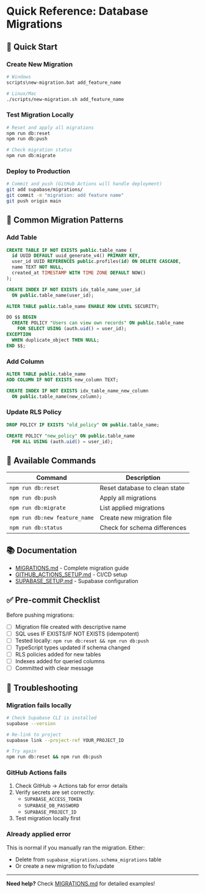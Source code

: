 # Quick Reference: Database Migrations

## 🚀 Quick Start

### Create New Migration

```bash
# Windows
scripts\new-migration.bat add_feature_name

# Linux/Mac
./scripts/new-migration.sh add_feature_name
```

### Test Migration Locally

```bash
# Reset and apply all migrations
npm run db:reset
npm run db:push

# Check migration status
npm run db:migrate
```

### Deploy to Production

```bash
# Commit and push (GitHub Actions will handle deployment)
git add supabase/migrations/
git commit -m "migration: add feature name"
git push origin main
```

## 📝 Common Migration Patterns

### Add Table

```sql
CREATE TABLE IF NOT EXISTS public.table_name (
  id UUID DEFAULT uuid_generate_v4() PRIMARY KEY,
  user_id UUID REFERENCES public.profiles(id) ON DELETE CASCADE,
  name TEXT NOT NULL,
  created_at TIMESTAMP WITH TIME ZONE DEFAULT NOW()
);

CREATE INDEX IF NOT EXISTS idx_table_name_user_id
  ON public.table_name(user_id);

ALTER TABLE public.table_name ENABLE ROW LEVEL SECURITY;

DO $$ BEGIN
  CREATE POLICY "Users can view own records" ON public.table_name
    FOR SELECT USING (auth.uid() = user_id);
EXCEPTION
  WHEN duplicate_object THEN NULL;
END $$;
```

### Add Column

```sql
ALTER TABLE public.table_name
ADD COLUMN IF NOT EXISTS new_column TEXT;

CREATE INDEX IF NOT EXISTS idx_table_name_new_column
  ON public.table_name(new_column);
```

### Update RLS Policy

```sql
DROP POLICY IF EXISTS "old_policy" ON public.table_name;

CREATE POLICY "new_policy" ON public.table_name
  FOR ALL USING (auth.uid() = user_id);
```

## 🔧 Available Commands

| Command                       | Description                   |
| ----------------------------- | ----------------------------- |
| `npm run db:reset`            | Reset database to clean state |
| `npm run db:push`             | Apply all migrations          |
| `npm run db:migrate`          | List applied migrations       |
| `npm run db:new feature_name` | Create new migration file     |
| `npm run db:status`           | Check for schema differences  |

## 📚 Documentation

- [MIGRATIONS.md](./MIGRATIONS.md) - Complete migration guide
- [GITHUB_ACTIONS_SETUP.md](./GITHUB_ACTIONS_SETUP.md) - CI/CD setup
- [SUPABASE_SETUP.md](./SUPABASE_SETUP.md) - Supabase configuration

## ✅ Pre-commit Checklist

Before pushing migrations:

- [ ] Migration file created with descriptive name
- [ ] SQL uses IF EXISTS/IF NOT EXISTS (idempotent)
- [ ] Tested locally: `npm run db:reset && npm run db:push`
- [ ] TypeScript types updated if schema changed
- [ ] RLS policies added for new tables
- [ ] Indexes added for queried columns
- [ ] Committed with clear message

## 🐛 Troubleshooting

### Migration fails locally

```bash
# Check Supabase CLI is installed
supabase --version

# Re-link to project
supabase link --project-ref YOUR_PROJECT_ID

# Try again
npm run db:reset && npm run db:push
```

### GitHub Actions fails

1. Check GitHub → Actions tab for error details
2. Verify secrets are set correctly:
   - `SUPABASE_ACCESS_TOKEN`
   - `SUPABASE_DB_PASSWORD`
   - `SUPABASE_PROJECT_ID`
3. Test migration locally first

### Already applied error

This is normal if you manually ran the migration. Either:

- Delete from `supabase_migrations.schema_migrations` table
- Or create a new migration to fix/update

---

**Need help?** Check [MIGRATIONS.md](./MIGRATIONS.md) for detailed examples!
